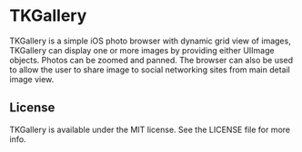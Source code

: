 TKGallery
=========

TKGallery is a simple iOS photo browser with dynamic grid view of images, 
TKGallery can display one or more images by providing either UIImage objects. 
Photos can be zoomed and panned.  The browser can also be used to allow the user to share image to social networking sites from main detail image view.

License
-------

TKGallery is available under the MIT license. See the LICENSE file for more info.
